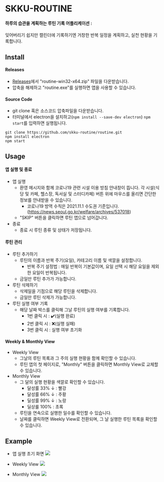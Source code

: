 # SKKU-ROUTINE
#### 하루의 습관을 계획하는 루틴 기록 어플리케이션 :
잊어버리기 쉽지만 캘린더에 기록하기엔 거창한 반복 일정을 계획하고, 실천 현황을 기록합니다.

## Install
#### Releases
+ [Releases](https://github.com/skku-routine/routine/releases/tag/v1.0.1)에서 "routine-win32-x64.zip" 파일을 다운받습니다.
+ 압축을 해제하고 "routine.exe"를 실행하면 앱을 사용할 수 있습니다.

#### Source Code
+ git clone 혹은 소스코드 압축파일을 다운받습니다.
+ 터미널에서 electron을 설치하고(`npm install --save-dev electron`) `npm start`를 입력하면 실행됩니다.
```
git clone https://github.com/skku-routine/routine.git
npm install electron
npm start
```

## Usage

#### 앱 실행 및 종료
+ 앱 실행
    - 환영 메시지와 함께 코로나19 관련 시설 이용 방침 안내창이
뜹니다. 각 시설(식당 및 카페, 헬스장, 독서실 및 스터디카페) 버튼 위에 마우스를 올리면 간단한 정보를 안내받을 수 있습니다.
        - 코로나19 방역 수칙은 2021.11.1 수도권 기준입니다.(https://news.seoul.go.kr/welfare/archives/537018)
    - "SKIP" 버튼을 클릭하면 루틴 앱으로 넘어갑니다.
+ 종료
    - 종료 시 루틴 종류 및 상태가 저장됩니다.

#### 루틴 관리
+ 루틴 추가하기
    - 루틴의 이름과 반복 주기(요일), 카테고리 이름 및 색깔을 설정합니다.
        - 반복 주기 설정법 : 매일 반복이 기본값이며, 요일 선택 시 해당 요일을 제외한 요일이 반복됩니다.
    - 금일만 루틴 추가가 가능합니다.
+ 루틴 삭제하기
    - 삭제일을 기점으로 해당 루틴을 삭제합니다.
    - 금일만 루틴 삭제가 가능합니다. 
+ 루틴 실행 여부 기록
    - 해당 날짜 박스를 클릭해 그날 루틴의 실행 여부를 기록합니다.
        - 1번 클릭 시 : ✔️(실행 완료)
        - 2번 클릭 시 : ❌(실행 실패)
        - 3번 클릭 시 : 실행 여부 초기화

#### Weekly & Monthly View
+ Weekly View
    - 그날의 루틴 목록과 그 주의 실행 현황을 함께 확인할 수 있습니다.
    - 루틴 앱의 첫 페이지로, "Monthly" 버튼을 클릭하면 Monthly View로 교체할 수 있습니다.
+ Monthly View
    - 그 달의 실행 현황을 색깔로 확인할 수 있습니다.
        - 달성률 33% ↓ : 빨강
        - 달성률 66% ↓ : 주황
        - 딜성률 99% ↓ : 노랑
        - 딜상룰 100% : 초록
    - 루틴을 연속으로 실행한 일수를 확인할 수 있습니다.  
    - 날짜를 클릭하면 Weekly View로 전환되며, 그 날 실행한 루틴 목록을 확인할 수 있습니다.


## Example
+ 앱 실행 초기 화면 
![](https://user-images.githubusercontent.com/65144472/143606721-a18c0149-8aa7-4fdd-8445-317c2560fb24.png)

+ Weekly View
![](https://user-images.githubusercontent.com/65144472/143606773-ee97f2fb-2a24-49cc-9c6d-cdc812585fb8.png)

+ Monthly View
![](https://user-images.githubusercontent.com/65144472/143606855-2bbd24b6-9d80-41d7-a48d-c24be5262b57.png)
